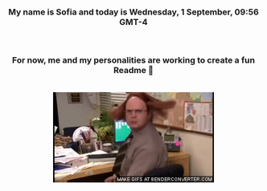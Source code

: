 


<div align="center">
<h3 >My name is Sofia and today is Wednesday, 1 September, 09:56 GMT-4</h3><br>
<h3 >For now, me and my personalities are working to create a fun Readme 👋
</h3><br>
<img src='img/dwight.gif' alt='working...'/>
</div>
